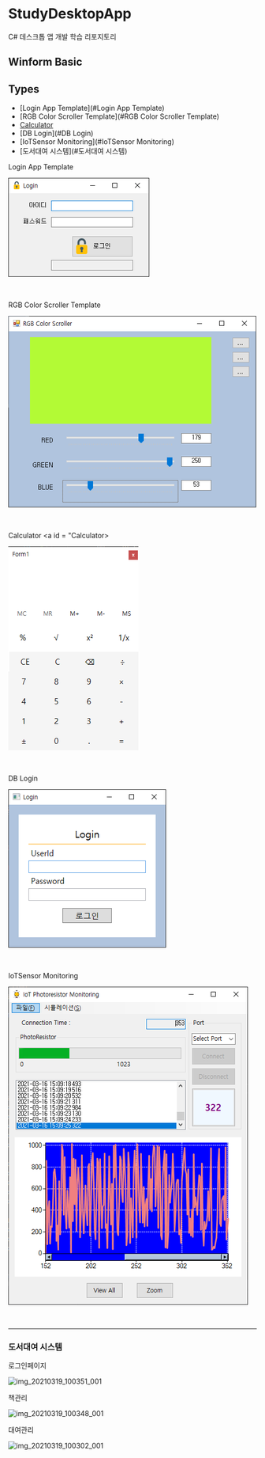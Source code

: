 # StudyDesktopApp
C# 데스크톱 앱 개발 학습 리포지토리

## Winform Basic

## Types
- [Login App Template](#Login App Template)
- [RGB Color Scroller Template](#RGB Color Scroller Template)
- [Calculator](#Calculator)
- [DB Login](#DB Login)
- [IoTSensor Monitoring](#IoTSensor Monitoring)
- [도서대여 시스템](#도서대여 시스템)

Login App Template <a id="Login App Template">

<img src =https://github.com/vustkdgus/StudyDesktopApp/blob/main/image/Login.png > </img>

<br>

RGB Color Scroller Template <a id = "RGB Color Scroller Template">

<img src =https://github.com/vustkdgus/StudyDesktopApp/blob/main/image/RGB%20Color%20Scroller.png > </img>

<br>

Calculator <a id = "Calculator>

<img src =https://github.com/vustkdgus/StudyDesktopApp/blob/main/image/Calculator.png > </img>

<br>

DB Login <a id ="DB Login">

<img src =https://github.com/vustkdgus/StudyDesktopApp/blob/main/image/LoginPage.png> </img>

<br>

IoTSensor Monitoring <a id = "IoTSensor Monitoring">

<img src =https://github.com/vustkdgus/StudyDesktopApp/blob/main/image/Monitoring.png> </img>

<br>
<hr>

### 도서대여 시스템 <a id = "도서대여 시스템">

로그인페이지

![img_20210319_100351_001](https://user-images.githubusercontent.com/38821846/111717760-0da31780-889c-11eb-8198-4262194256de.png)

책관리

![img_20210319_100348_001](https://user-images.githubusercontent.com/38821846/111717804-27dcf580-889c-11eb-96e7-946ed3640da5.png)


대여관리

![img_20210319_100302_001](https://user-images.githubusercontent.com/38821846/111717816-30353080-889c-11eb-8e76-2716dca450f6.png)



